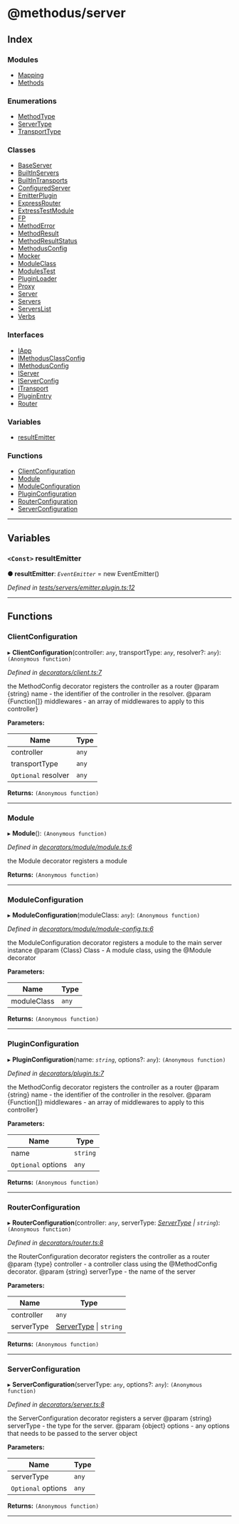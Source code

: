 
#  @methodus/server

## Index

### Modules

* [Mapping](modules/mapping.md)
* [Methods](modules/methods.md)

### Enumerations

* [MethodType](enums/methodtype.md)
* [ServerType](enums/servertype.md)
* [TransportType](enums/transporttype.md)

### Classes

* [BaseServer](classes/baseserver.md)
* [BuiltInServers](classes/builtinservers.md)
* [BuiltInTransports](classes/builtintransports.md)
* [ConfiguredServer](classes/configuredserver.md)
* [EmitterPlugin](classes/emitterplugin.md)
* [ExpressRouter](classes/expressrouter.md)
* [ExtressTestModule](classes/extresstestmodule.md)
* [FP](classes/fp.md)
* [MethodError](classes/methoderror.md)
* [MethodResult](classes/methodresult.md)
* [MethodResultStatus](classes/methodresultstatus.md)
* [MethodusConfig](classes/methodusconfig.md)
* [Mocker](classes/mocker.md)
* [ModuleClass](classes/moduleclass.md)
* [ModulesTest](classes/modulestest.md)
* [PluginLoader](classes/pluginloader.md)
* [Proxy](classes/proxy.md)
* [Server](classes/server.md)
* [Servers](classes/servers.md)
* [ServersList](classes/serverslist.md)
* [Verbs](classes/verbs.md)

### Interfaces

* [IApp](interfaces/iapp.md)
* [IMethodusClassConfig](interfaces/imethodusclassconfig.md)
* [IMethodusConfig](interfaces/imethodusconfig.md)
* [IServer](interfaces/iserver.md)
* [IServerConfig](interfaces/iserverconfig.md)
* [ITransport](interfaces/itransport.md)
* [PluginEntry](interfaces/pluginentry.md)
* [Router](interfaces/router.md)

### Variables

* [resultEmitter](#resultemitter)

### Functions

* [ClientConfiguration](#clientconfiguration)
* [Module](#module)
* [ModuleConfiguration](#moduleconfiguration)
* [PluginConfiguration](#pluginconfiguration)
* [RouterConfiguration](#routerconfiguration)
* [ServerConfiguration](#serverconfiguration)

---

## Variables

<a id="resultemitter"></a>

### `<Const>` resultEmitter

**● resultEmitter**: *`EventEmitter`* =  new EventEmitter()

*Defined in [tests/servers/emitter.plugin.ts:12](https://github.com/nodulusteam/methodus.dev/blob/907fca8/src/tests/servers/emitter.plugin.ts#L12)*

___

## Functions

<a id="clientconfiguration"></a>

###  ClientConfiguration

▸ **ClientConfiguration**(controller: *`any`*, transportType: *`any`*, resolver?: *`any`*): `(Anonymous function)`

*Defined in [decorators/client.ts:7](https://github.com/nodulusteam/methodus.dev/blob/907fca8/src/decorators/client.ts#L7)*

the MethodConfig decorator registers the controller as a router @param {string} name - the identifier of the controller in the resolver. @param {Function\[\]} middlewares - an array of middlewares to apply to this controller}

**Parameters:**

| Name | Type |
| ------ | ------ |
| controller | `any` |
| transportType | `any` |
| `Optional` resolver | `any` |

**Returns:** `(Anonymous function)`

___
<a id="module"></a>

###  Module

▸ **Module**(): `(Anonymous function)`

*Defined in [decorators/module/module.ts:6](https://github.com/nodulusteam/methodus.dev/blob/907fca8/src/decorators/module/module.ts#L6)*

the Module decorator registers a module

**Returns:** `(Anonymous function)`

___
<a id="moduleconfiguration"></a>

###  ModuleConfiguration

▸ **ModuleConfiguration**(moduleClass: *`any`*): `(Anonymous function)`

*Defined in [decorators/module/module-config.ts:6](https://github.com/nodulusteam/methodus.dev/blob/907fca8/src/decorators/module/module-config.ts#L6)*

the ModuleConfiguration decorator registers a module to the main server instance @param {Class} Class - A module class, using the @Module decorator

**Parameters:**

| Name | Type |
| ------ | ------ |
| moduleClass | `any` |

**Returns:** `(Anonymous function)`

___
<a id="pluginconfiguration"></a>

###  PluginConfiguration

▸ **PluginConfiguration**(name: *`string`*, options?: *`any`*): `(Anonymous function)`

*Defined in [decorators/plugin.ts:7](https://github.com/nodulusteam/methodus.dev/blob/907fca8/src/decorators/plugin.ts#L7)*

the MethodConfig decorator registers the controller as a router @param {string} name - the identifier of the controller in the resolver. @param {Function\[\]} middlewares - an array of middlewares to apply to this controller}

**Parameters:**

| Name | Type |
| ------ | ------ |
| name | `string` |
| `Optional` options | `any` |

**Returns:** `(Anonymous function)`

___
<a id="routerconfiguration"></a>

###  RouterConfiguration

▸ **RouterConfiguration**(controller: *`any`*, serverType: *[ServerType](enums/servertype.md) \| `string`*): `(Anonymous function)`

*Defined in [decorators/router.ts:8](https://github.com/nodulusteam/methodus.dev/blob/907fca8/src/decorators/router.ts#L8)*

the RouterConfiguration decorator registers the controller as a router @param {type} controller - a controller class using the @MethodConfig decorator. @param {string} serverType - the name of the server

**Parameters:**

| Name | Type |
| ------ | ------ |
| controller | `any` |
| serverType | [ServerType](enums/servertype.md) \| `string` |

**Returns:** `(Anonymous function)`

___
<a id="serverconfiguration"></a>

###  ServerConfiguration

▸ **ServerConfiguration**(serverType: *`any`*, options?: *`any`*): `(Anonymous function)`

*Defined in [decorators/server.ts:8](https://github.com/nodulusteam/methodus.dev/blob/907fca8/src/decorators/server.ts#L8)*

the ServerConfiguration decorator registers a server @param {string} serverType - the type for the server. @param {object} options - any options that needs to be passed to the server object

**Parameters:**

| Name | Type |
| ------ | ------ |
| serverType | `any` |
| `Optional` options | `any` |

**Returns:** `(Anonymous function)`

___

